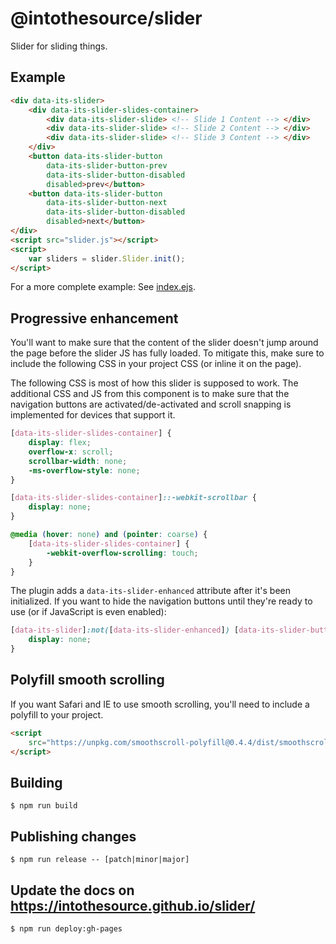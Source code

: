 # @intothesource/slider

Slider for sliding things.

## Example

```html
<div data-its-slider>
    <div data-its-slider-slides-container>
        <div data-its-slider-slide> <!-- Slide 1 Content --> </div>
        <div data-its-slider-slide> <!-- Slide 2 Content --> </div>
        <div data-its-slider-slide> <!-- Slide 3 Content --> </div>
    </div>
    <button data-its-slider-button
        data-its-slider-button-prev
        data-its-slider-button-disabled
        disabled>prev</button>
    <button data-its-slider-button
        data-its-slider-button-next
        data-its-slider-button-disabled
        disabled>next</button>
</div>
<script src="slider.js"></script>
<script>
    var sliders = slider.Slider.init();
</script>
```

For a more complete example: See [index.ejs](examples/index.ejs).

## Progressive enhancement

You'll want to make sure that the content of the slider doesn't jump around the
page before the slider JS has fully loaded. To mitigate this, make sure to
include the following CSS in your project CSS (or inline it on the page).

The following CSS is most of how this slider is supposed to work. The additional
CSS and JS from this component is to make sure that the navigation buttons are
activated/de-activated and scroll snapping is implemented for devices that
support it.

```css
[data-its-slider-slides-container] {
    display: flex;
    overflow-x: scroll;
    scrollbar-width: none;
    -ms-overflow-style: none;
}

[data-its-slider-slides-container]::-webkit-scrollbar {
    display: none;
}

@media (hover: none) and (pointer: coarse) {
    [data-its-slider-slides-container] {
        -webkit-overflow-scrolling: touch;
    }
}
```

The plugin adds a `data-its-slider-enhanced` attribute after it's been
initialized. If you want to hide the navigation buttons until they're ready to
use (or if JavaScript is even enabled):

```css
[data-its-slider]:not([data-its-slider-enhanced]) [data-its-slider-button] {
    display: none;
}
```

## Polyfill smooth scrolling

If you want Safari and IE to use smooth scrolling, you'll need to include a
polyfill to your project.

```html
<script 
    src="https://unpkg.com/smoothscroll-polyfill@0.4.4/dist/smoothscroll.js">
</script>
```

## Building

```console
$ npm run build
```

## Publishing changes

```console
$ npm run release -- [patch|minor|major]
```

## Update the docs on https://intothesource.github.io/slider/

```
$ npm run deploy:gh-pages
```
